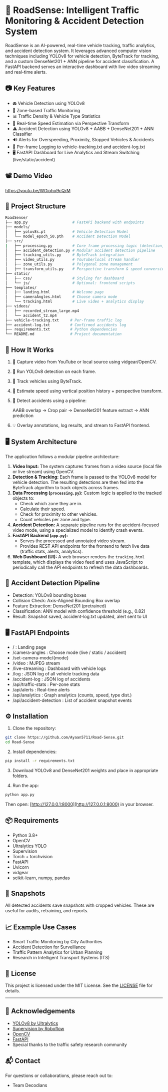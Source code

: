 # 🚦 RoadSense: Intelligent Traffic Monitoring & Accident Detection System

RoadSense is an AI-powered, real-time vehicle tracking, traffic analytics, and accident detection system. It leverages advanced computer vision techniques including YOLOv8 for vehicle detection, ByteTrack for tracking, and a custom DenseNet201 + ANN pipeline for accident classification. A FastAPI backend serves an interactive dashboard with live video streaming and real-time alerts.

## 📷 Key Features

* 🚘 Vehicle Detection using YOLOv8
* 📍 Zone-based Traffic Monitoring
* 📊 Traffic Density & Vehicle Type Statistics
* 🚦 Real-time Speed Estimation via Perspective Transform
* ⚠️ Accident Detection using YOLOv8 + AABB + DenseNet201 + ANN Classifier
* 🔊 Alerts for Overspeeding, Proximity, Stopped Vehicles & Accidents
* 📝 Per-frame Logging to vehicle-tracking.txt and accident-log.txt
* 🖥️ FastAPI Dashboard for Live Analytics and Stream Switching (live/static/accident)

## 📽️ Demo Video

https://youtu.be/WGioho9cQrM

## 📁 Project Structure

```bash
RoadSense/
├── app.py                    # FastAPI backend with endpoints
├── models/
│   ├── yolov8s.pt            # Vehicle Detection Model
│   └── model_epoch_50.pth    # Accident Detection Model 
├── src/
|   ├── processing.py         # Core frame processing logic (detection, tracking, logging)
│   ├── accident_detection.py # Modular accident detection pipeline
│   ├── tracking_utils.py     # ByteTrack integration
│   ├── video_utils.py        # YouTube/local stream handler
│   ├── zone_utils.py         # Polygonal zone management
│   ├── transform_utils.py    # Perspective transform & speed conversion
├── static/
│   ├── css/                  # Styling for dashboard
│   └── js/                   # Optional: frontend scripts
├── templates/
│   ├── landing.html          # Welcome page
│   ├── cameraAngles.html     # Choose camera mode
│   └── tracking.html         # Live video + analytics display
├── videos/
│   ├── recorded_stream_large.mp4
│   └── accident_t2.mp4
├── vehicle-tracking.txt     # Per-frame traffic log
├── accident-log.txt         # Confirmed accidents log
├── requirements.txt         # Python dependencies
└── README.md                # Project documentation
```

## 🚀 How It Works

1. 🎥 Capture video from YouTube or local source using vidgear/OpenCV.
2. 🧠 Run YOLOv8 detection on each frame.
3. 🎯 Track vehicles using ByteTrack.
4. 🚗 Estimate speed using vertical position history + perspective transform.
5. 🛑 Detect accidents using a pipeline:

    AABB overlap → Crop pair → DenseNet201 feature extract → ANN prediction
6. 💡 Overlay annotations, log results, and stream to FastAPI frontend.


## 🖥️ System Architecture

The application follows a modular pipeline architecture:

1.  **Video Input:** The system captures frames from a video source (local file or live stream) using OpenCV.
2.  **Detection & Tracking:** Each frame is passed to the YOLOv8 model for vehicle detection. The resulting detections are then fed into the ByteTrack algorithm to track objects across frames.
3.  **Data Processing (`processing.py`):** Custom logic is applied to the tracked objects to:
    -   Check which zone they are in.
    -   Calculate their speed.
    -   Check for proximity to other vehicles.
    -   Count vehicles per zone and type.
4.  **Accident Detection:** A separate pipeline runs for the accident-focused video mode, using a specialized model to identify crash events.
5.  **FastAPI Backend (`app.py`):**
    -   Serves the processed and annotated video stream.
    -   Provides REST API endpoints for the frontend to fetch live data (traffic stats, alerts, analytics).
6.  **Web Dashboard (UI):** A web browser renders the `tracking.html` template, which displays the video feed and uses JavaScript to periodically call the API endpoints to refresh the data dashboards.


## 🧠 Accident Detection Pipeline

* Detection: YOLOv8 bounding boxes
* Collision Check: Axis-Aligned Bounding Box overlap
* Feature Extraction: DenseNet201 (pretrained)
* Classification: ANN model with confidence threshold (e.g., 0.82)
* Result: Snapshot saved, accident-log.txt updated, alert sent to UI

## 🖥️ FastAPI Endpoints

* / : Landing page
* /camera-angles : Choose mode (live / static / accident)
* /set-camera-mode/{mode}
* /video : MJPEG stream
* /live-streaming : Dashboard with vehicle logs
* /log : JSON log of all vehicle tracking data
* /accident-log : JSON log of accidents
* /api/traffic-stats : Per-zone stats
* /api/alerts : Real-time alerts
* /api/analytics : Graph analytics (counts, speed, type dist.)
* /api/accident-detection : List of accident snapshot events

## ⚙️ Installation

1. Clone the repository:

```bash
git clone https://github.com/Ayaan5711/Road-Sense.git
cd Road-Sense
```

2. Install dependencies:

```bash
pip install -r requirements.txt
```

3. Download YOLOv8 and DenseNet201 weights and place in appropriate folders.

4. Run the app:

```bash
python app.py
```

Then open: [http://127.0.0.1:8000](http://127.0.0.1:8000) in your browser.

## 📦 Requirements

* Python 3.8+
* OpenCV
* Ultralytics YOLO
* Supervision
* Torch + torchvision
* FastAPI
* Uvicorn
* vidgear
* scikit-learn, numpy, pandas

## 📸 Snapshots

All detected accidents save snapshots with cropped vehicles. These are useful for audits, retraining, and reports.

## 📈 Example Use Cases

* Smart Traffic Monitoring by City Authorities
* Accident Detection for Surveillance
* Traffic Pattern Analytics for Urban Planning
* Research in Intelligent Transport Systems (ITS)

## 📄 License

This project is licensed under the MIT License. See the [LICENSE](LICENSE) file for details.

---

## 🙏 Acknowledgements

* [YOLOv8 by Ultralytics](https://github.com/ultralytics/ultralytics)
* [Supervision by Roboflow](https://github.com/roboflow/supervision)
* [OpenCV](https://opencv.org/)
* [FastAPI](https://fastapi.tiangolo.com/)
* Special thanks to the traffic safety research community


## 📬 Contact

For questions or collaborations, please reach out to:

* Team Decodians

